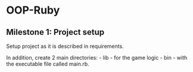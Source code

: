 # OOP-Ruby
## Milestone 1: Project setup
Setup project as it is described in requirements.

In addition, create 2 main directories: - lib - for the game logic - bin - with the executable file called main.rb.
